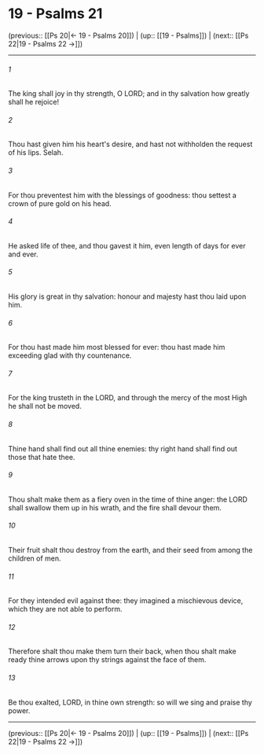 # 19 - Psalms 21

(previous:: [[Ps 20|← 19 - Psalms 20]]) | (up:: [[19 - Psalms]]) | (next:: [[Ps 22|19 - Psalms 22 →]])

***


###### 1 
The king shall joy in thy strength, O LORD; and in thy salvation how greatly shall he rejoice! 

###### 2 
Thou hast given him his heart's desire, and hast not withholden the request of his lips. Selah. 

###### 3 
For thou preventest him with the blessings of goodness: thou settest a crown of pure gold on his head. 

###### 4 
He asked life of thee, and thou gavest it him, even length of days for ever and ever. 

###### 5 
His glory is great in thy salvation: honour and majesty hast thou laid upon him. 

###### 6 
For thou hast made him most blessed for ever: thou hast made him exceeding glad with thy countenance. 

###### 7 
For the king trusteth in the LORD, and through the mercy of the most High he shall not be moved. 

###### 8 
Thine hand shall find out all thine enemies: thy right hand shall find out those that hate thee. 

###### 9 
Thou shalt make them as a fiery oven in the time of thine anger: the LORD shall swallow them up in his wrath, and the fire shall devour them. 

###### 10 
Their fruit shalt thou destroy from the earth, and their seed from among the children of men. 

###### 11 
For they intended evil against thee: they imagined a mischievous device, which they are not able to perform. 

###### 12 
Therefore shalt thou make them turn their back, when thou shalt make ready thine arrows upon thy strings against the face of them. 

###### 13 
Be thou exalted, LORD, in thine own strength: so will we sing and praise thy power.

***

(previous:: [[Ps 20|← 19 - Psalms 20]]) | (up:: [[19 - Psalms]]) | (next:: [[Ps 22|19 - Psalms 22 →]])
